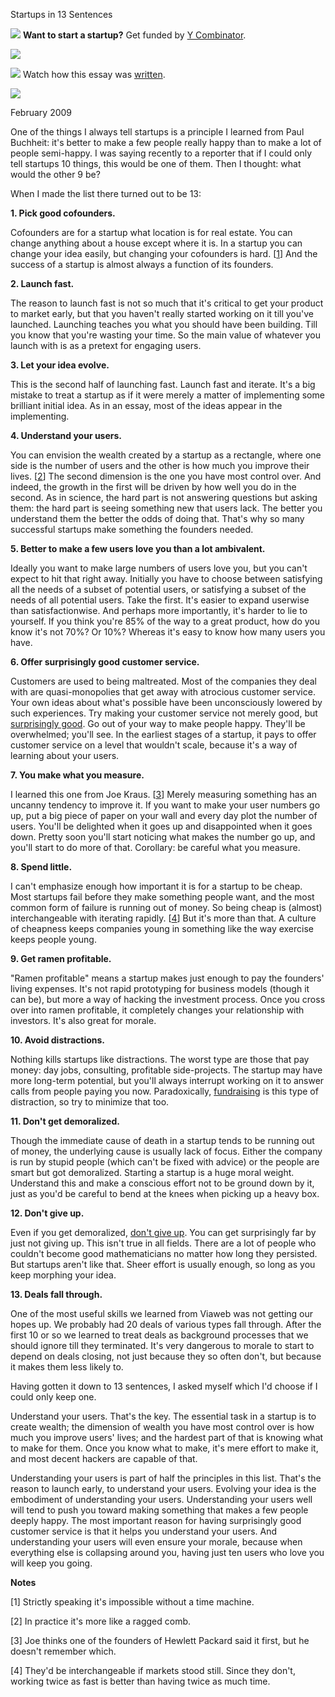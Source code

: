 Startups in 13 Sentences


![](http://www.virtumundo.com/images/spacer.gif)
**Want to start a startup?** Get funded by
[Y Combinator](http://ycombinator.com/apply.html).

  
![](http://www.virtumundo.com/images/spacer.gif)


![](http://www.virtumundo.com/images/spacer.gif)
Watch how this essay was
[written](https://code.stypi.com/hacks/13sentences?doomed=true).

  
![](http://www.virtumundo.com/images/spacer.gif)


February 2009  
  
One of the things I always tell startups is a principle I learned
from Paul Buchheit: it's better to make a few people really happy
than to make a lot of people semi-happy. I was saying recently to
a reporter that if I could only tell startups 10 things, this would
be one of them. Then I thought: what would the other 9 be?  
  
When I made the list there turned out to be 13:

**1. Pick good cofounders.**  
  
Cofounders are for a startup what location is for real estate. You
can change anything about a house except where it is. In a startup
you can change your idea easily, but changing your cofounders is
hard. 
[[1](#f1n)]
And the success of a startup is almost always a function
of its founders.  
  
**2. Launch fast.**  
  
The reason to launch fast is not so much that it's critical to get
your product to market early, but that you haven't really started
working on it till you've launched. Launching teaches you what you
should have been building. Till you know that you're wasting your
time. So the main value of whatever you launch with is as a pretext
for engaging users.  
  
**3. Let your idea evolve.**  
  
This is the second half of launching fast. Launch fast and iterate.
It's a big mistake to treat a startup as if it were merely a matter
of implementing some brilliant initial idea. As in an essay, most
of the ideas appear in the implementing.  
  
**4. Understand your users.**  
  
You can envision the wealth created by a startup as a rectangle,
where one side is the number of users and the other is how much you
improve their lives.
[[2](#f2n)]
The second dimension is the one you have
most control over. And indeed, the growth in the first will be
driven by how well you do in the second. As in science, the hard
part is not answering questions but asking them: the hard part is
seeing something new that users lack. The better you understand
them the better the odds of doing that. That's why so many successful
startups make something the founders needed.  
  
**5. Better to make a few users love you than a lot ambivalent.**  
  
Ideally you want to make large numbers of users love you, but you
can't expect to hit that right away. Initially you have to choose
between satisfying all the needs of a subset of potential users,
or satisfying a subset of the needs of all potential users. Take
the first. It's easier to expand userwise than satisfactionwise.
And perhaps more importantly, it's harder to lie to yourself. If
you think you're 85% of the way to a great product, how do you know
it's not 70%? Or 10%? Whereas it's easy to know how many users
you have.  
  
**6. Offer surprisingly good customer service.**  
  
Customers are used to being maltreated. Most of the companies they
deal with are quasi-monopolies that get away with atrocious customer
service. Your own ideas about what's possible have been unconsciously
lowered by such experiences. Try making your customer service not
merely good, but 
[surprisingly good](http://www.diaryofawebsite.com/blog/2008/07/wufoo-and-the-art-of-customer-service/). Go out of your way to make
people happy. They'll be overwhelmed; you'll see. In the earliest
stages of a startup, it pays to offer customer service on a level
that wouldn't scale, because it's a way of learning about your
users.  
  
**7. You make what you measure.**  
  
I learned this one from Joe Kraus. 
[[3](#f3n)]
Merely measuring something
has an uncanny tendency to improve it. If you want to make your
user numbers go up, put a big piece of paper on your wall and every
day plot the number of users. You'll be delighted when it goes up
and disappointed when it goes down. Pretty soon you'll start
noticing what makes the number go up, and you'll start to do more
of that. Corollary: be careful what you measure.  
  
**8. Spend little.**  
  
I can't emphasize enough how important it is for a startup to be cheap.
Most startups fail before they make something people want, and the
most common form of failure is running out of money. So being cheap
is (almost) interchangeable with iterating rapidly.
[[4](#f4n)]
But it's
more than that. A culture of cheapness keeps companies young in
something like the way exercise keeps people young.  
  
**9. Get ramen profitable.**  
  
"Ramen profitable" means a startup makes just enough to pay the
founders' living expenses. It's not rapid prototyping for business
models (though it can be), but more a way of hacking the investment
process. Once you cross over into ramen profitable, it completely
changes your relationship with investors. It's also great for
morale.  
  
**10. Avoid distractions.**  
  
Nothing kills startups like distractions. The worst type are those
that pay money: day jobs, consulting, profitable side-projects.
The startup may have more long-term potential, but you'll always
interrupt working on it to answer calls from people paying you now.
Paradoxically, [fundraising](fundraising.html) is this type of distraction, so try to
minimize that too.  
  
**11. Don't get demoralized.**  
  
Though the immediate cause of death in a startup tends to be running
out of money, the underlying cause is usually lack of focus. Either
the company is run by stupid people (which can't be fixed with
advice) or the people are smart but got demoralized. Starting a
startup is a huge moral weight. Understand this and make a conscious
effort not to be ground down by it, just as you'd be careful to
bend at the knees when picking up a heavy box.  
  
**12. Don't give up.**  
  
Even if you get demoralized, [don't give up](die.html). You can get surprisingly
far by just not giving up. This isn't true in all fields. There
are a lot of people who couldn't become good mathematicians no
matter how long they persisted. But startups aren't like that.
Sheer effort is usually enough, so long as you keep morphing your
idea.  
  
**13. Deals fall through.**  
  
One of the most useful skills we learned from Viaweb was not getting
our hopes up. We probably had 20 deals of various types fall
through. After the first 10 or so we learned to treat deals as
background processes that we should ignore till they terminated.
It's very dangerous to morale to start to depend on deals closing,
not just because they so often don't, but because it makes them
less likely to.

Having gotten it down to 13 sentences, I asked myself which I'd
choose if I could only keep one.  
  
Understand your users. That's the key. The essential task in a
startup is to create wealth; the dimension of wealth you have most
control over is how much you improve users' lives; and the hardest
part of that is knowing what to make for them. Once you know what
to make, it's mere effort to make it, and most decent hackers are
capable of that.  
  
Understanding your users is part of half the principles in this
list. That's the reason to launch early, to understand your users.
Evolving your idea is the embodiment of understanding your users.
Understanding your users well will tend to push you toward making
something that makes a few people deeply happy. The most important
reason for having surprisingly good customer service is that it
helps you understand your users. And understanding your users will
even ensure your morale, because when everything else is collapsing
around you, having just ten users who love you will keep you going.  
  
  
  
  
  
**Notes**  
  
[1]
Strictly speaking it's impossible without a time machine.  
  
[2]
In practice it's more like a ragged comb.  
  
[3]
Joe thinks one of the founders of Hewlett Packard said it first,
but he doesn't remember which.  
  
[4]
They'd be interchangeable if markets stood still. Since they
don't, working twice as fast is better than having twice as much
time.  
  






